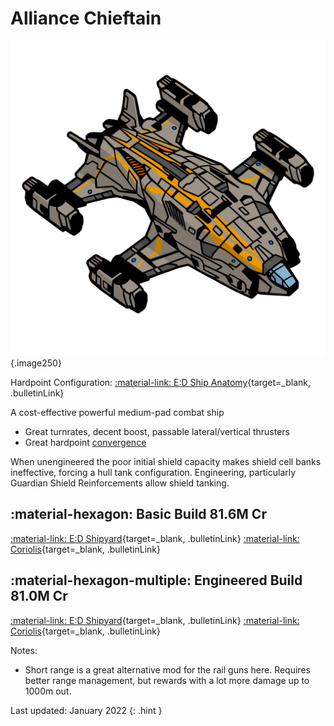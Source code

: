 # Alliance Chieftain
![Ship Image](../assets/icons/alliance-chieftain.svg){.image250}

Hardpoint Configuration: [:material-link: E:D Ship Anatomy](https://siriuscorp.cc/edsa/?s=alliance-chieftain){target=_blank, .bulletinLink}

A cost-effective powerful medium-pad combat ship

* Great turnrates, decent boost, passable lateral/vertical thrusters
* Great hardpoint [convergence](../../misc/glossary.md#convergence)

When unengineered the poor initial shield capacity makes shield cell banks ineffective, forcing a hull tank configuration. Engineering, particularly Guardian Shield Reinforcements allow shield tanking.

## :material-hexagon: Basic Build **81.6M Cr**

[:material-link: E:D Shipyard](https://edsy.org/#/L=H900000H4C0SC0,HgB00HgB00Hf500FBG00FBG00FBG00,DBw00DBw00DBw00CEg00,9on00AAA00APo00Ads00AtU00B8g00BLA00Bb600,15O0015O0015O00,7Ue0016y0023u0020m0020m0010i00,PvE_0Combat_0_D_0Basic){target=_blank, .bulletinLink}
[:material-link: Coriolis](https://coriolis.io/outfit/alliance_chieftain?code=A2pktkFflkdpsff47l7l2717171704040400B12dm7m3m32b2b2b25.AwRj4yso.CwBj4yso..EweloBhBGA2EoFMCGBzANokMK4fiIA%3D%3D&bn=PvE%20Combat%20-%20Basic){target=_blank, .bulletinLink}

## :material-hexagon-multiple: Engineered Build **81.0M Cr**

[:material-link: E:D Shipyard](https://edsy.org/#/L=H900000H4C0SC0,HgBG0BM_W0HgBG0BM_W0Hf5G0BI_W0KYiG07M_W0KYiG07M_W0KYiG07M_W0,DCYG09L_W0DCYG09L_W0DCYG09L_W0CEgG02G_W0,9onG05I_W0AAAG03I_W0APoG05I_W0AdsG05J_W0Aty00B8gG03L_W0BLeG05G_W0Bb600,7wv007wv007wv00,7UeG09L_W07iMG054_W07goG054_W020m0012GK05I_W010iG05I_W0,PvE_0Combat_0_D_0Full_0Engi){target=_blank, .bulletinLink}
[:material-link: Coriolis](https://coriolis.io/outfit/alliance_chieftain?code=A2pktkFflndpsif47l7l2729292908080800B15i5dm3271J1J1J25.AwRj4yso.CwBj4yso.H4sIAAAAAAAAA42SL0hDcRDHv%2Fvr3v69vbc%2FbnOKuqeDhWG1WBURWXPVYhMMBsPCDIJZxGRYMBqMBqNVsKwZjHaHiLo77x7bDxGF9wtfvnAf7u53d6ApAKOYyNeZSOouDGR6acDpiHNvU4A3DAEcojVDdkUS7U9m%2B7kFlG6iQj5KIg5TyUCHIrb3wVyYE7LYt4GykvWDaSEjVDXk0YT0yxW6RSGfJMIxWjXQsYiVJubkuQMsqFtUt6RuWR3HaXeCu7kG0NoYMle2ZiWUoI7JJJ9DVMvFOjNA%2FDojPfnlrCBQ8gcU%2BQ9K0Y6B9kSabYyH6X%2Bsot1xOgiUCQJlad1Al7rFq7hMVBfkqCvfW7JFdWwHJnOBSYd0WCM5EuA0P5597UWGwy5tmyT7umW9AkeTeP4V5GlT41GNn4iEeq9yVCvvzH7%2Bhiap999YjigwWaKmqXmhjT%2BIzc7XpLA6V1vw1HH1Nzkw5MCQ6pjx1%2FsGV0DBBz0DAAA%3D.EweloBhBGA2EoFMCGBzANokMK4fiIA%3D%3D&bn=PvE%20Combat%20-%20Basic){target=_blank, .bulletinLink}

Notes:
* Short range is a great alternative mod for the rail guns here. Requires better range management, but rewards with a lot more damage up to 1000m out.

Last updated: January 2022
{: .hint }